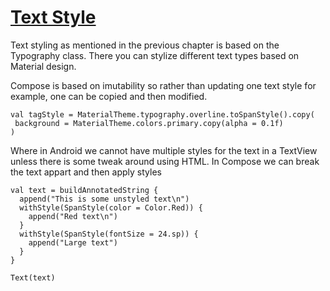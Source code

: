 # [Text Style](https://developer.android.com/codelabs/jetpack-compose-theming#5)

Text styling as mentioned in the previous chapter is based on the Typography class.
There you can stylize different text types based on Material design.

Compose is based on imutability so rather than updating one text style for example, one can be copied and then modified.

```
val tagStyle = MaterialTheme.typography.overline.toSpanStyle().copy(
 background = MaterialTheme.colors.primary.copy(alpha = 0.1f)
)
```

Where in Android we cannot have multiple styles for the text in a TextView unless there is some tweak around using HTML. In Compose we can break the text appart and then apply styles

```
val text = buildAnnotatedString {
  append("This is some unstyled text\n")
  withStyle(SpanStyle(color = Color.Red)) {
    append("Red text\n")
  }
  withStyle(SpanStyle(fontSize = 24.sp)) {
    append("Large text")
  }
}

Text(text)

```